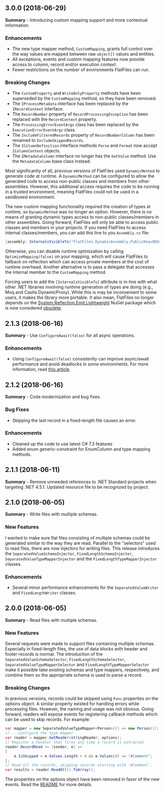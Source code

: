 ## 3.0.0 (2018-06-29)
**Summary** - Introducing custom mapping support and more contextual information.

### Enhancements
* The new type mapper method, `CustomMapping`, grants full control over the way values are mapped between raw `object[]` values and entities.
* All exceptions, events and custom mapping features now provide access to column, record and/or execution context.
* Fewer restrictions on the number of environments FlatFiles can run.

### Breaking Changes
* The `CustomProperty` and `WriteOnlyProperty` methods have been superseded by the `CustomMapping` method, so they have been removed.
* The `IProcessMetadata` interface has been replaced by the `IRecordContext` interface.
* The `RecordNumber` property of `RecordProcessingException` has been replaced with the `RecordContext` property.
* The `ProcessingErrorEventArgs` class has been replaced by the `ExecutionErrorEventArgs` class.
* The `IncludeFilteredRecords` property of `RecordNumberColumn` has been renamed to `IncludeSkippedRecords`.
* The `IColumnDefinition` interface methods `Parse` and `Format` now accept `IColumnContext` objects.
* The `IMetadataColumn` interface no longer has the `GetValue` method. Use the `MetadataColumn` base class instead. 

Most significantly of all, previous versions of FlatFiles used `DynamicMethod` to generate code at runtime. A `DynamicMethod` can be configured to allow the generated code to access non-public classes and members from other assemblies. However, this additional access requires the code to be running in a trusted environment, meaning FlatFiles could not be used in a sandboxed environment.

The new custom mapping functionality required the creation of types at runtime, so `DynamicMethod` was no longer an option. However, there is no means of granting dynamic types access to non-public classes/members in other assemblies. Going forward, FlatFiles will only be able to access public classes and members in your projects. If you need FlatFiles to access internal classes/members, you can add this line to you `Assembly.cs` file:

```csharp
[assembly: InternalsVisibleTo("FlatFiles.DynamicAssembly,PublicKey=00240000048000009400000006020000002400005253413100040000010001009b9e44f637b293021ec4d8625071e5fe1682eeb167c233b46314cca79bf2769606285d5d1225cba8ce1e75be9e8ab7251d17eaf2c3b00fde5eac50a0f7dc7fec2f70279ff71c72341ad2738661babfdc6792479f14fd64d841285644d5c09c2902e9467f574e0d369161caee632087c5d819c3c36f76622306b09a4f868230c1")]
```

Otherwise, you can disable runtime optimization by calling `OptimizeMapping(false)` on your mapping, which will cause FlatFiles to fallback on reflection which can access private members at the cost of runtime overhead. Another alternative is to pass a delegate that accesses the internal member to the `CustomMapping` method.

Forcing users to add the `[InternalsVisibleTo]` attribute is in-line with what other .NET libraries involving runtime generation of types are doing (e.g., Moq and Castle.DynamicProxy). While this is may be inconvenient to some users, it makes the library more portable. It also mean, FlatFiles no longer depends on the [System.Reflection.Emit.Lightweight](https://www.nuget.org/packages/System.Reflection.Emit.Lightweight) NuGet package which is now considered [obsolete](https://github.com/dotnet/source-build/issues/532). 

## 2.1.3 (2018-06-16)
**Summary** - Use `ConfigureAwait(false)` for all async operations.

### Enhancements
* Using `ConfigureAwait(false)` consistently can improve async/await performance and avoid deadlocks in some environments. For more information, read [this article](https://msdn.microsoft.com/en-us/magazine/jj991977.aspx).

## 2.1.2 (2018-06-16)
**Summary** - Code modernization and bug fixes.

### Bug Fixes
* Skipping the last record in a fixed-length file causes an error.

### Enhancements
* Cleaned up the code to use latest C# 7.3 features
* Added enum generic-constraint for EnumColumn and type mapping methods.

## 2.1.1 (2018-06-11)
**Summary** - Remove unneeded references to .NET Standard projects when targeting .NET 4.5.1. Updated resource file to be recognized by project.

## 2.1.0 (2018-06-05)
**Summary** - Write files with multiple schemas.

### New Features
I wanted to make sure flat files consisting of multiple schemas could be generated similar to the way they are read. Parallel to the "selectors" used to read files, there are now injectors for writing files. This release introduces the `SeparatedValueSchemaInjector`, `FixedLengthSchemaInjector`, `SeparatedValueTypeMapperInjector` and the `FixedLengthTypeMapperInjector` classes.

### Enhancements
* Several minor performance enhancements for the `SeparatedValueWriter`  and `FixedLengthWriter` classes.

## 2.0.0 (2018-06-05)
**Summary** - Read files with multiple schemas.

### New Features
Several requests were made to support files containing multiple schemas. Especially in fixed-length files, the use of data blocks with header and footer records is normal. The introduction of the `SeparatedValueSchemaSelector`, `FixedLengthSchemaSelector`, `SeparatedValueTypeMapperSelector` and `FixedLengthTypeMapperSelector` make it possible take existing schemas and type mappers, respectively, and combine them so the appropriate schema is used to parse a record.

### Breaking Changes
In previous versions, records could be skipped using `Func` properties on the options object. A similar property existed for handling errors while processing files. However, the naming and usage was not obvious. Going forward, readers will expose events for registering callback methods which can be used to skip records. For example:

```csharp
var mapper = new SeparatedValueTypeMapper<Person>(() => new Person());
// ...configure the type mapper
var reader = mapper.GetReader(stringReader, options);
// Register a handler that fires any time a record is extracted
reader.RecordRead += (sender, e) =>
{
    e.IsSkipped = e.Values.Length > 0 && e.Values[0] == "#Comment";
};
// Read all the records, skipping records starting with '#Comment'.
var results = reader.ReadAll().ToArray();
```

The properties on the options object have been removed in favor of the new events. Read the [README](https://github.com/jehugaleahsa/FlatFiles/blob/master/README.md#skipping-records) for more details.

